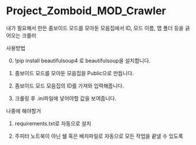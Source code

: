 # Project_Zomboid_MOD_Crawler

내가 필요해서 만든 좀보이드 모드를 모아둔 모음집에서 ID, 모드 이름, 맵 폴더 등을 긁어오는 크롤러

사용방법

0. !pip install beautifulsoup4 로 beautifulsoup을 설치합니다.

1. 좀보이드 모드를 모아둔 모음집을 Public으로 만듭니다.

2. 좀보이드 모드 모음집의 ID를 가져와 입력해줍니다.

3. 크롤링 후 .ini파일에 넣어야할 값을 보여줍니다.

나중에 해야할거

1. requirements.txt로 자동으로 설치

2. 주피터 노트북이 아닌 쉘 혹은 배치파일로 자동으로 모든 작업을 끝낼 수 있도록
